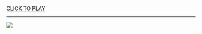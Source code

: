 
<a href="https://premium76.site?title=snake_eyes_video_game&ref=12M">CLICK TO PLAY</a></h3>
<hr>

<a href="https://premium76.site?title=snake_eyes_video_game&ref=12M"><img src="https://clearcache.store/games.png"></a>


